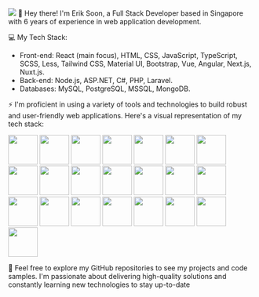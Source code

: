 <img src="https://github.com/v7erik/v7erik/blob/main/Erik%20Soon%20Banner.png" />
👋 Hey there! I'm Erik Soon, a Full Stack Developer based in Singapore with 6 years of experience in web application development. 

💻 My Tech Stack:
- Front-end: React (main focus), HTML, CSS, JavaScript, TypeScript, SCSS, Less, Tailwind CSS, Material UI, Bootstrap, Vue, Angular, Next.js, Nuxt.js.
- Back-end: Node.js, ASP.NET, C#, PHP, Laravel.
- Databases: MySQL, PostgreSQL, MSSQL, MongoDB.

⚡ I'm proficient in using a variety of tools and technologies to build robust and user-friendly web applications. Here's a visual representation of my tech stack:

<img src="https://cdn.svgporn.com/logos/react.svg" width="60" height="60"> <img src="https://cdn.svgporn.com/logos/html-5.svg" width="60" height="60"> <img src="https://cdn.svgporn.com/logos/css-3.svg" width="60" height="60"> <img src="https://cdn.svgporn.com/logos/javascript.svg" width="60" height="60"> <img src="https://cdn.svgporn.com/logos/typescript-icon.svg" width="60" height="60"> <img src="https://cdn.svgporn.com/logos/sass.svg" width="60" height="60"> <img src="https://cdn.svgporn.com/logos/less.svg" width="60" height="60"> <img src="https://cdn.svgporn.com/logos/tailwindcss-icon.svg" width="60" height="60"> <img src="https://cdn.svgporn.com/logos/material-ui.svg" width="60" height="60"> <img src="https://cdn.svgporn.com/logos/bootstrap.svg" width="60" height="60"> <img src="https://cdn.svgporn.com/logos/vue.svg" width="60" height="60"> <img src="https://cdn.svgporn.com/logos/angular-icon.svg" width="60" height="60"> <img src="https://cdn.svgporn.com/logos/nextjs-icon.svg" width="60" height="60"> <img src="https://cdn.svgporn.com/logos/nuxt-icon.svg" width="60" height="60"> <img src="https://cdn.svgporn.com/logos/nodejs-icon.svg" width="60" height="60"> <img src="https://softwareasli.com/wp-content/uploads/2019/08/ASP.NET_.png" width="60" height="60"> <img src="https://cdn.svgporn.com/logos/c-sharp.svg" width="60" height="60"> <img src="https://cdn.svgporn.com/logos/php.svg" width="60" height="60"> <img src="https://cdn.svgporn.com/logos/laravel.svg" width="60" height="60"> <img src="https://cdn.svgporn.com/logos/mysql.svg" width="60" height="60"> <img src="https://cdn.svgporn.com/logos/postgresql.svg" width="60" height="60"> <img src="https://cdn.svgporn.com/logos/mongodb.svg" width="60" height="60">

🌟 Feel free to explore my GitHub repositories to see my projects and code samples. I'm passionate about delivering high-quality solutions and constantly learning new technologies to stay up-to-date

